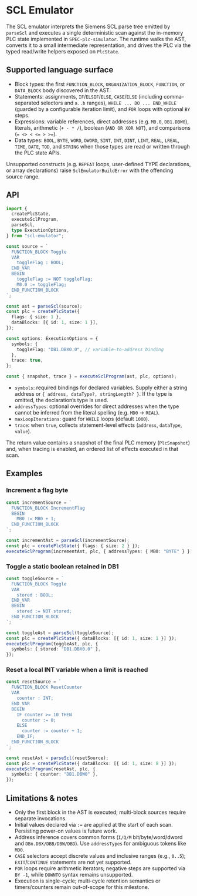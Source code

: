 # SCL Emulator

The SCL emulator interprets the Siemens SCL parse tree emitted by `parseScl` and executes a single deterministic scan against the in-memory PLC state implemented in `SPEC-plc-simulator`. The runtime walks the AST, converts it to a small intermediate representation, and drives the PLC via the typed read/write helpers exposed on `PlcState`.

## Supported language surface

- Block types: the first `FUNCTION_BLOCK`, `ORGANIZATION_BLOCK`, `FUNCTION`, or `DATA_BLOCK` body discovered in the AST.
- Statements: assignments, `IF`/`ELSIF`/`ELSE`, `CASE`/`ELSE` (including comma-separated selectors and `a..b` ranges), `WHILE ... DO ... END_WHILE` (guarded by a configurable iteration limit), and `FOR` loops with optional `BY` steps.
- Expressions: variable references, direct addresses (e.g. `M0.0`, `DB1.DBW0`), literals, arithmetic (`+ - * /`), boolean (`AND OR XOR NOT`), and comparisons (`= <> < <= > >=`).
- Data types: `BOOL`, `BYTE`, `WORD`, `DWORD`, `SINT`, `INT`, `DINT`, `LINT`, `REAL`, `LREAL`, `TIME`, `DATE`, `TOD`, and `STRING` when those types are read or written through the PLC state APIs.

Unsupported constructs (e.g. `REPEAT` loops, user-defined TYPE declarations, or array declarations) raise `SclEmulatorBuildError` with the offending source range.

## API

```ts
import {
  createPlcState,
  executeSclProgram,
  parseScl,
  type ExecutionOptions,
} from "scl-emulator";

const source = `
  FUNCTION_BLOCK Toggle
  VAR
    toggleFlag : BOOL;
  END_VAR
  BEGIN
    toggleFlag := NOT toggleFlag;
    M0.0 := toggleFlag;
  END_FUNCTION_BLOCK
`;

const ast = parseScl(source);
const plc = createPlcState({
  flags: { size: 1 },
  dataBlocks: [{ id: 1, size: 1 }],
});

const options: ExecutionOptions = {
  symbols: {
    toggleFlag: "DB1.DBX0.0", // variable-to-address binding
  },
  trace: true,
};

const { snapshot, trace } = executeSclProgram(ast, plc, options);
```

- `symbols`: required bindings for declared variables. Supply either a string address or `{ address, dataType?, stringLength? }`. If the type is omitted, the declaration’s type is used.
- `addressTypes`: optional overrides for direct addresses when the type cannot be inferred from the literal spelling (e.g. `MD0` → `REAL`).
- `maxLoopIterations`: guard for `WHILE` loops (default `1000`).
- `trace`: when `true`, collects statement-level effects (`address`, `dataType`, `value`).

The return value contains a snapshot of the final PLC memory (`PlcSnapshot`) and, when tracing is enabled, an ordered list of effects executed in that scan.

## Examples

### Increment a flag byte

```ts
const incrementSource = `
  FUNCTION_BLOCK IncrementFlag
  BEGIN
    MB0 := MB0 + 1;
  END_FUNCTION_BLOCK
`;

const incrementAst = parseScl(incrementSource);
const plc = createPlcState({ flags: { size: 2 } });
executeSclProgram(incrementAst, plc, { addressTypes: { MB0: "BYTE" } });
```

### Toggle a static boolean retained in DB1

```ts
const toggleSource = `
  FUNCTION_BLOCK Toggle
  VAR
    stored : BOOL;
  END_VAR
  BEGIN
    stored := NOT stored;
  END_FUNCTION_BLOCK
`;

const toggleAst = parseScl(toggleSource);
const plc = createPlcState({ dataBlocks: [{ id: 1, size: 1 }] });
executeSclProgram(toggleAst, plc, {
  symbols: { stored: "DB1.DBX0.0" },
});
```

### Reset a local INT variable when a limit is reached

```ts
const resetSource = `
  FUNCTION_BLOCK ResetCounter
  VAR
    counter : INT;
  END_VAR
  BEGIN
    IF counter >= 10 THEN
      counter := 0;
    ELSE
      counter := counter + 1;
    END_IF;
  END_FUNCTION_BLOCK
`;

const resetAst = parseScl(resetSource);
const plc = createPlcState({ dataBlocks: [{ id: 1, size: 8 }] });
executeSclProgram(resetAst, plc, {
  symbols: { counter: "DB1.DBW0" },
});
```

## Limitations & notes

- Only the first block in the AST is executed; multi-block sources require separate invocations.
- Initial values declared via `:=` are applied at the start of each scan. Persisting power-on values is future work.
- Address inference covers common forms (`I/Q/M` bit/byte/word/dword and `DBn.DBX/DBB/DBW/DBD`). Use `addressTypes` for ambiguous tokens like `MD0`.
- `CASE` selectors accept discrete values and inclusive ranges (e.g., `0..5`); `EXIT`/`CONTINUE` statements are not yet supported.
- `FOR` loops require arithmetic iterators; negative steps are supported via `BY -1`, while `DOWNTO` syntax remains unsupported.
- Execution is single-cycle; multi-cycle retention semantics or timers/counters remain out-of-scope for this milestone.
